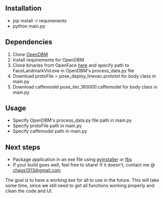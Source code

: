 ## Installation 
* pip install -r requirements
* python main.py


## Dependencies 
1. Clone [OpenDBM](https://github.com/AiCure/open_dbm)
2. Install requirements for OpenDBM
3. Clone binaries from OpenFace [here](https://github.com/TadasBaltrusaitis/OpenFace/releases/download/OpenFace_2.2.0/OpenFace_2.2.0_win_x64.zip) and specify path to FaceLandmarkVid.exe in OpenDBM's process_data.py file
4. Download protoFile = pose_deploy_linevec.prototxt for body class in main.py 
6. Download caffemodel pose_iter_160000.caffemodel for body class in main.py


## Usage
* Specify OpenDBM's process_data.py file path in main.py
* Specify protoFile path in main.py
* Specify caffemodel path in main.py

## Next steps 

* Package application in an exe file using [pyinstaller](https://www.pyinstaller.org/) or [fbs](https://build-system.fman.io/)
* If your build goes well, feel free to share! If it doesn't, contact me @ [chags1313@gmail.com](chags1313@gmail.com)

The goal is to have a working exe for all to use in the future. This will take some time, since we still need to get all functions working properly and clean the code and UI. 
